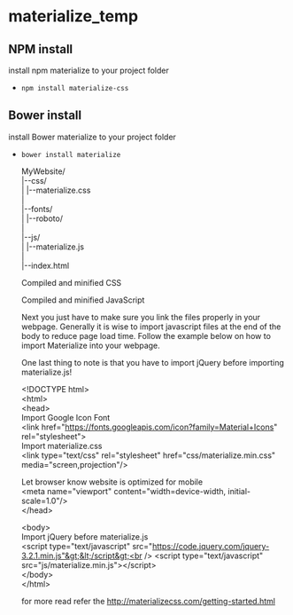 # materialize_temp

## NPM install

install npm materialize to your project folder
* `npm install materialize-css`

## Bower install

install Bower materialize to your project folder
* `bower install materialize`

  MyWebsite/<br />
  |--css/<br />
  |  |--materialize.css<br />
  |<br />
  |--fonts/<br />
  |  |--roboto/<br />
  |<br />
  |--js/<br />
  |  |--materialize.js<br />
  |<br />
  |--index.html<br />

  Compiled and minified CSS
  <link rel="stylesheet" href="https://cdnjs.cloudflare.com/ajax/libs/materialize/0.100.2/css/materialize.min.css">

  Compiled and minified JavaScript
  <script src="https://cdnjs.cloudflare.com/ajax/libs/materialize/0.100.2/js/materialize.min.js"></script>

  Next you just have to make sure you link the files properly in your webpage. Generally it is wise to import javascript files at the end of the body to reduce page load time. Follow the example below on how to import Materialize into your webpage.

  One last thing to note is that you have to import jQuery before importing materialize.js!

    &lt;!DOCTYPE html&gt; <br />
  &lt;html&gt;<br />
    &lt;head&gt;<br />
      Import Google Icon Font<br />
      &lt;link href="https://fonts.googleapis.com/icon?family=Material+Icons" rel="stylesheet"&gt;<br />
      Import materialize.css<br />
      &lt;link type="text/css" rel="stylesheet" href="css/materialize.min.css"  media="screen,projection"/&gt;<br />

     Let browser know website is optimized for mobile<br />
      &lt;meta name="viewport" content="width=device-width, initial-scale=1.0"/&gt;<br />
    &lt;/head&gt;<br />

    &lt;body&gt;<br />
      Import jQuery before materialize.js<br />
      &lt;script type="text/javascript" src="https://code.jquery.com/jquery-3.2.1.min.js"&gt;&lt;/script&gt;<br />
      &lt;script type="text/javascript" src="js/materialize.min.js"&gt;&lt;/script&gt;<br />
    &lt;/body&gt;<br />
  &lt;/html&gt;

  for more read refer the http://materializecss.com/getting-started.html